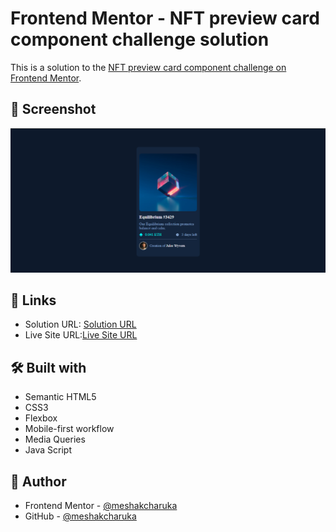 # Frontend Mentor - NFT preview card component challenge solution

This is a solution to the [NFT preview card component challenge on Frontend Mentor](https://www.frontendmentor.io/challenges/nft-preview-card-component-SbdUL_w0U).

## 📸 Screenshot

![Screenshot](https://github.com/Meshak-Charuka/NFT-preview-card-component/blob/main/Screenshot%202025-07-31%20193725.png)

## 🔗 Links

- Solution URL: [Solution URL](https://github.com/Meshak-Charuka/NFT-preview-card-component)
- Live Site URL:[Live Site URL](https://nft-preview-card-component-ten-omega.vercel.app/)

## 🛠️ Built with

- Semantic HTML5
- CSS3
- Flexbox
- Mobile-first workflow
- Media Queries
- Java Script

## 👤 Author

- Frontend Mentor - [@meshakcharuka](https://www.frontendmentor.io/profile/Meshak-Charuka)
- GitHub - [@meshakcharuka](https://github.com/Meshak-Charuka)
